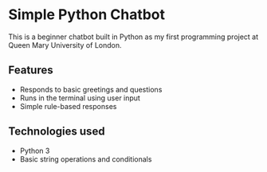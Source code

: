# Simple Python Chatbot
This is a beginner chatbot built in Python as my first programming project at Queen Mary University of London.
## Features
- Responds to basic greetings and questions
- Runs in the terminal using user input
- Simple rule-based responses
## Technologies used
- Python 3
- Basic string operations and conditionals
